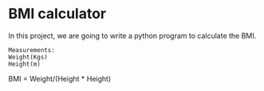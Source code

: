 # BMI calculator

In this project, we are going to write a python program to calculate the BMI.

	Measurements:
	Weight(Kgs)
	Height(m)

BMI = Weight/(Height * Height)

